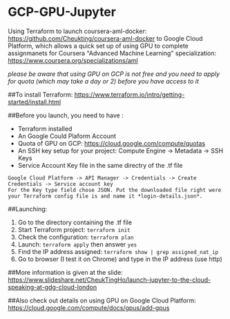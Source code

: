 # GCP-GPU-Jupyter

Using Terraform to launch coursera-aml-docker: https://github.com/Cheukting/coursera-aml-docker to Google Cloud Platform, which allows a quick set up of using GPU to complete assignmanets for Coursera "Advanced Machine Learning" specialization: https://www.coursera.org/specializations/aml

*please be aware that using GPU on GCP is not free and you need to apply for quota (which may take a day or 2) before you have access to it*

##To install Terraform:
https://www.terraform.io/intro/getting-started/install.html

##Before you launch, you need to have :
- Terraform installed
- An Google Could Plaform Account
- Quota of GPU on GCP: https://cloud.google.com/compute/quotas
- An SSH key setup for your project: Compute Engine -> Metadata -> SSH Keys
- Service Account Key file in the same directry of the .tf file
```
Google Cloud Platform -> API Manager -> Credentials -> Create Credentials -> Service account key
For the Key type field chose JSON. Put the downloaded file right were your Terraform config file is and name it *login-details.json*.
```

##Launching:
1. Go to the directory containing the .tf file
2. Start Terraform project: `terraform init`
3. Check the configuration: `terraform plan`
4. Launch: `terraform apply` then answer `yes`
5. Find the IP address assigned: `terraform show | grep assigned_nat_ip`
6. Go to browser (I test it on Chrome) and type in the IP address (use http)

##More information is given at the slide: https://www.slideshare.net/CheukTingHo/launch-jupyter-to-the-cloud-speaking-at-gdg-cloud-london

##Also check out details on using GPU on Google Cloud Platform: https://cloud.google.com/compute/docs/gpus/add-gpus